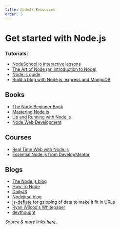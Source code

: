 ```yaml
---
title: NodeJS Resources
order: 5
---
```

# Get started with Node.js

### Tutorials:

- [NodeSchool.io interactive lessons](http://nodeschool.io/)
- [The Art of Node (an introduction to Node)](https://github.com/maxogden/art-of-node/#the-art-of-node)
- [Node.js guide](http://nodeguide.com/)
- [Build a blog with Node.js, express and MongoDB](http://howtonode.org/express-mongodb)

## Books

- [The Node Beginner Book](http://nodebeginner.org/)
- [Mastering Node.js](https://github.com/visionmedia/masteringnode)
- [Up and Running with Node.js](http://chimera.labs.oreilly.com/books/1234000001808/index.html)
- [Node Web Development](https://www.packtpub.com/web-development/node-web-development)

## Courses

- [Real Time Web with Node.js](http://node.codeschool.com/)
- [Essential Node.js from DevelopMentor](http://www.globalknowledge.co.uk/courses/it-subjects/application-development/)

## Blogs

- [The Node.js blog](http://blog.nodejs.org/)
- [How To Node](http://howtonode.org/)
- [DailyJS](http://dailyjs.com/)
- [Nodejitsu blog](http://blog.nodejitsu.com/)
- [js-deflate](https://github.com/dankogai/js-deflate) for gzipping of data to make it fit in URLs
- [Ryan Wilcox's Whitepaper](http://www.wilcoxd.com/whitepapers/node_js/)
- [devthought](http://www.devthought.com/)

_Source & more links [here.](http://stackoverflow.com/questions/2353818/how-do-i-get-started-with-node-js/5511507#5511507)_
